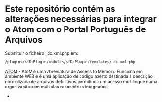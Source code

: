 # Este repositório contém as alterações necessárias para integrar o Atom com o Portal Português de Arquivos


Substituir o ficheiro _dc.xml.php em:
```sh
/plugins/sfDcPlugin/modules/sfDcPlugin/templates/_dc.xml.php
```
[ATOM] - AtoM é uma abreviatura de Access to Memory. Funciona em ambiente WEB e é uma aplicação de código aberto destinada à descrição normalizada de arquivos definitivos permitindo um acesso multilingue numa organização com múltiplos repositórios integrados.



* [ATOM]: <https://www.accesstomemory.org/>
